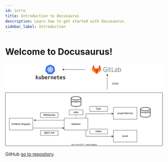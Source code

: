 ```yaml
---
id: intro
title: Introduction to Docusaurus
description: Learn how to get started with Docusaurus.
sidebar_label: Introduction
---
```


# Welcome to Docusaurus!

![Docusaurus logo](/img/myproject-structure.svg)

GitHub [go to repository](https://github.com/soulxseeksgg).